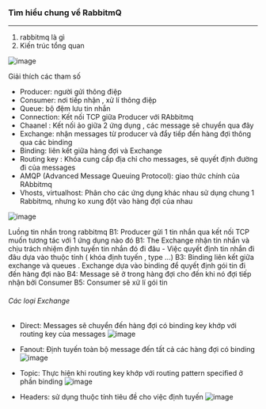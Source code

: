 ### Tìm hiểu chung về RabbitmQ
---

1. rabbitmq là gì
2. Kiến trúc tổng quan 

![image](https://user-images.githubusercontent.com/50499526/190965540-646bc8e2-a9eb-43f4-ab51-0040f3783da5.png)

Giải thích các tham số
- Producer: người gửi thông điệp
- Consumer: nơi tiếp nhận , xử lí thông điệp
- Queue: bộ đệm lưu tin nhắn
- Connection: Kết nối TCP giữa Producer với RAbbitmq
- Chaanel : Kết nối ảo giữa 2 ứng dụng , các message sẽ chuyển qua đây
- Exchange: nhận messages từ producer và đẩy tiếp đến hàng đợi thông qua các binding
- Binding: liên kết giữa hàng đợi và Exchange
- Routing key : Khóa cung cấp địa chỉ cho messages, sẽ quyết định đường đi của messages
- AMQP (Advanced Message Queuing Protocol): giao thức chính của RAbbitmq
- Vhosts, virtualhost: Phân cho các ứng dụng khác nhau sử dụng chung 1 Rabbitmq, nhưng ko xung đột vào hàng đợi của nhau

![image](https://user-images.githubusercontent.com/50499526/190965613-7d02869f-5d50-4664-846b-257a1baaa820.png)

Luồng tin nhắn trong rabbitmq
B1: Producer gửi 1 tin nhắn qua kết nối TCP muốn tương tác với 1 ứng dụng nào đó
B1: The Exchange nhận tin nhắn và chịu trách nhiệm định tuyến tin nhắn đó đi đâu
    - Việc quyết định tin nhắn đi đâu dựa vào thuộc tính ( khóa định tuyến , type ...)
B3: Binding liên kết giữa exchange và queues  . Exchange dựa vào binding để quyết định gói tin đi đến hàng đợi nào
B4: Message sẽ ở trong hàng đợi cho đến khi nó đợi tiếp nhận bởi Consumer
B5: Consumer sẽ xử lí gói tin

###### Các loại Exchange
- Direct: Messages sẽ chuyển đến hàng đợi có binding key khớp với  routing key của messages 
![image](https://user-images.githubusercontent.com/50499526/190981236-6eda162d-5240-4d3c-97ba-b6acb352c997.png)

- Fanout: Định tuyến toàn bộ message đến tất cả các hàng đợi có binding 
![image](https://user-images.githubusercontent.com/50499526/190981836-13127c18-67ee-4910-ac7d-953d04d0955e.png)

- Topic: Thực hiện khi routing key khớp với routing pattern specified ở phần binding
![image](https://user-images.githubusercontent.com/50499526/190981394-87b14bc2-c108-40c3-a175-499b3129f8c6.png)

- Headers: sử dụng thuộc tính tiêu đề cho việc định tuyến
![image](https://user-images.githubusercontent.com/50499526/190981881-8710da62-a730-48c6-affe-9cc444c1c7f1.png)
